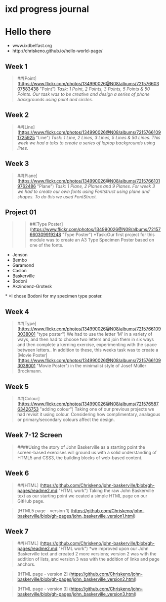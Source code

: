 # ixd progress journal

Hello there 
============
<ul>
<li>www.ixdbelfast.org</li>
<li>http://chriskeno.github.io/hello-world-page/</li>
</ul>


Week 1
--------
>##[Point] (https://www.flickr.com/photos/134990026@N08/albums/72157660307583438 "Point") 
>*Task: 1 Point, 2 Points, 3 Points, 5 Points & 50 Points. Our task was to be creative and design a series of phone backgrounds using point and circles.*

Week 2
--------
>##[Line] (https://www.flickr.com/photos/134990026@N08/albums/72157661091725925 "Line")
>*Task: 1 Line, 2 Lines, 3 Lines, 5 Lines & 50 Lines. This week we had a taks to create a series of laptop backgrounds using lines.*

Week 3
--------
>##[Plane] (https://www.flickr.com/photos/134990026@N08/albums/72157661019762486 "Plane")
>*Task: 1 Plane, 2 Planes and 9 Planes. For week 3 we had to create our own fonts using Fontstruct using plane and shapes. To do this we used FontStruct.*


Project 01
----------
>>##[Type Poster] (https://www.flickr.com/photos/134990026@N08/albums/72157660309919248 "Type Poster")
>*Task:Our first project for this module was to create an A3 Type Specimen Poster based on one of the fonts.
<ul>
<li>Jenson</li>
<li>Bembo</li>
<li>Garamond</li>
<li>Caslon</li>
<li>Baskerville</li>
<li>Bodoni</li>
<li>Akzindenz-Grotesk</li>
</ul>*
>I chose Bodoni for my specimen type poster.

Week 4
---------
>##[Type] (https://www.flickr.com/photos/134990026@N08/albums/72157661093038001 "type poster") 
>We had to use the letter 'M' in a variety of ways, and then had to choose two letters and join them in six ways and then complete a kerning exercise, experimenting with the space between letters.. 
>In addition to these, this weeks task was to create a [Movie Poster] (https://www.flickr.com/photos/134990026@N08/albums/72157661093038001 "Movie Poster") in the minimalist style of Josef Müller Brockmann. 

Week 5
---------
>##[Colour] (https://www.flickr.com/photos/134990026@N08/albums/72157658763426753 "adding colour")
Taking one of our previous projects we had revisit it using colour. Considering how complimentary, analagous or primary/secondary colours affect the design.


Week 7-12 Screen
--------
>####Using the story of John Baskerville as a starting point the screen-based exercises will ground us with a solid understanding of HTML5 and CSS3, the building blocks of web-based content.

Week 6
------
>##[HTML] (https://github.com/Chriskeno/john-baskerville/blob/gh-pages/readme2.md "HTML work")
>Taking the raw John Baskerville text as our starting point we ceated a simple HTML page on our GitHub page.

>[HTML5 page - version 1] (https://github.com/Chriskeno/john-baskerville/blob/gh-pages/john_baskerville_version1.html)


Week 7
------
>##[HTML] (https://github.com/Chriskeno/john-baskerville/blob/gh-pages/readme2.md "HTML work")
*we improved upon our John Baskerville text and created 2 more versions; version 2 was with the addition of lists, and version 3 was with the addition of links and page anchors.

>[HTML page - version 2] (https://github.com/Chriskeno/john-baskerville/blob/gh-pages/john_baskerville_version2.html)

>[HTML page - version 3] (https://github.com/Chriskeno/john-baskerville/blob/gh-pages/john_baskerville_version3.html)
